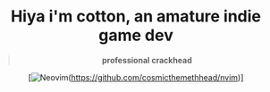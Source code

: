 <h1 align="center">Hiya i'm cotton, an amature indie game dev</h1>

<div align="center">

  > **professional crackhead**

  [![Neovim](https://img.shields.io/badge/NeoVim-%2357A143.svg?&style=for-the-badge&logo=neovim&logoColor=white)(https://github.com/cosmicthemethhead/nvim)]
</div>
